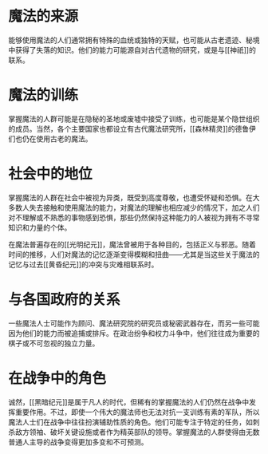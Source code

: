 # 魔法的来源

能够使用魔法的人们通常拥有特殊的血统或独特的天赋，也可能从古老遗迹、秘境中获得了失落的知识。他们的能力可能源自对古代遗物的研究，或是与[[神祇]]的联系。

# 魔法的训练

掌握魔法的人群可能是在隐秘的圣地或废墟中接受了训练，也可能是某个隐世组织的成员。当然，各个主要国家也都设立有古代魔法研究所，[[森林精灵]]的德鲁伊们也仍在使用古老的魔法。

# 社会中的地位

掌握魔法的人群在社会中被视为异类，既受到高度尊敬，也遭受怀疑和恐惧。在大多数人失去接触和使用魔法的能力，对魔法的理解也相应减少的情况下，加之人们对不理解或不熟悉的事物感到恐惧，那些仍然保持这种能力的人被视为拥有不寻常知识和力量的个体。

在魔法普遍存在的[[光明纪元]]，魔法曾被用于各种目的，包括正义与邪恶。随着时间的推移，人们对魔法的记忆逐渐变得模糊和扭曲——尤其是当这些关于魔法的记忆与过去[[黄昏纪元]]的冲突与灾难相联系时。

# 与各国政府的关系

一些魔法人士可能作为顾问、魔法研究院的研究员或秘密武器存在，而另一些可能因为他们的能力而被追捕或排斥。在政治纷争和权力斗争中，他们往往成为重要的棋子或不可忽视的独立力量。

# 在战争中的角色

诚然，[[黑暗纪元]]是属于凡人的时代，但稀有的掌握魔法的人们仍然在战争中发挥重要作用。不过，即使一个伟大的魔法师也无法对抗一支训练有素的军队，所以魔法人士们在战争中往往扮演辅助性质的角色。他们可能专注于特定的任务，如刺杀敌方领袖、破坏关键设施或者作为精英部队的领导。掌握魔法的人群使得由无数普通人主导的战争变得更加多变和不可预测。